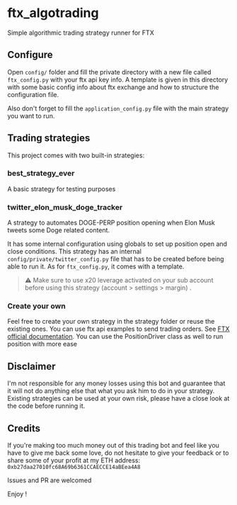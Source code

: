 # ftx_algotrading

Simple algorithmic trading strategy runner for FTX

## Configure

Open `config/` folder and fill the private directory with a new file called `ftx_config.py` with your ftx api key info.
A template is given in this directory with some basic config info about ftx exchange and how to structure the
configuration file.

Also don't forget to fill the `application_config.py` file with the main strategy you want to run.

## Trading strategies

This project comes with two built-in strategies:

### best_strategy_ever

A basic strategy for testing purposes

### twitter_elon_musk_doge_tracker

A strategy to automates DOGE-PERP position opening when Elon Musk tweets some Doge related content.

It has some internal configuration using globals to set up position open and close conditions. This strategy has an
internal `config/private/twitter_config.py` file that has to be created before being able to run it. As
for `ftx_config.py`, it comes with a template.

> :warning: Make sure to use x20 leverage activated on your sub account before using this strategy (account > settings > margin)
.

### Create your own

Feel free to create your own strategy in the strategy folder or reuse the existing ones.
You can use ftx api examples to send trading orders. See [FTX official documentation](https://docs.ftx.com/).
You can use the PositionDriver class as well to run position with more ease

## Disclaimer

I'm not responsible for any money losses using this bot and guarantee that it will not do anything else that what you
ask him to do in your strategy. Existing strategies can be used at your own risk, please have a close look at the code
before running it.

## Credits

If you're making too much money out of this trading bot and feel like you have to give me back some love, do not
hesitate to give your feedback or to share some of your profit at my ETH address:
`0xb27daa27010fc68A69b6361CCAECCE14aBEea4A8`

Issues and PR are welcomed

Enjoy !